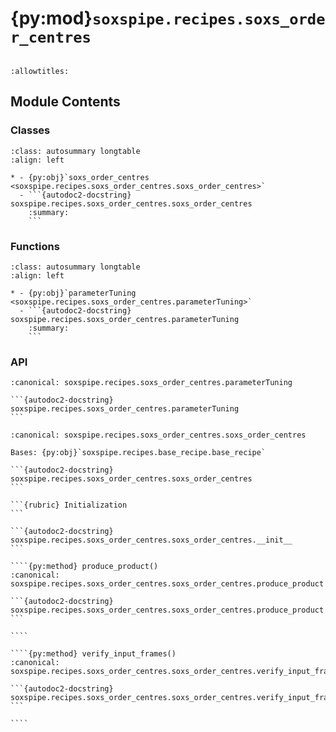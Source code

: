 # {py:mod}`soxspipe.recipes.soxs_order_centres`

```{py:module} soxspipe.recipes.soxs_order_centres
```

```{autodoc2-docstring} soxspipe.recipes.soxs_order_centres
:allowtitles:
```

## Module Contents

### Classes

````{list-table}
:class: autosummary longtable
:align: left

* - {py:obj}`soxs_order_centres <soxspipe.recipes.soxs_order_centres.soxs_order_centres>`
  - ```{autodoc2-docstring} soxspipe.recipes.soxs_order_centres.soxs_order_centres
    :summary:
    ```
````

### Functions

````{list-table}
:class: autosummary longtable
:align: left

* - {py:obj}`parameterTuning <soxspipe.recipes.soxs_order_centres.parameterTuning>`
  - ```{autodoc2-docstring} soxspipe.recipes.soxs_order_centres.parameterTuning
    :summary:
    ```
````

### API

````{py:function} parameterTuning(p, log, recipeSettings, settings, orderFrame, disp_map_table, orderPixelTable, qc, products, sofName, binx, biny)
:canonical: soxspipe.recipes.soxs_order_centres.parameterTuning

```{autodoc2-docstring} soxspipe.recipes.soxs_order_centres.parameterTuning
```
````

`````{py:class} soxs_order_centres(log, settings=False, inputFrames=[], verbose=False, overwrite=False, polyOrders=False)
:canonical: soxspipe.recipes.soxs_order_centres.soxs_order_centres

Bases: {py:obj}`soxspipe.recipes.base_recipe.base_recipe`

```{autodoc2-docstring} soxspipe.recipes.soxs_order_centres.soxs_order_centres
```

```{rubric} Initialization
```

```{autodoc2-docstring} soxspipe.recipes.soxs_order_centres.soxs_order_centres.__init__
```

````{py:method} produce_product()
:canonical: soxspipe.recipes.soxs_order_centres.soxs_order_centres.produce_product

```{autodoc2-docstring} soxspipe.recipes.soxs_order_centres.soxs_order_centres.produce_product
```

````

````{py:method} verify_input_frames()
:canonical: soxspipe.recipes.soxs_order_centres.soxs_order_centres.verify_input_frames

```{autodoc2-docstring} soxspipe.recipes.soxs_order_centres.soxs_order_centres.verify_input_frames
```

````

`````

